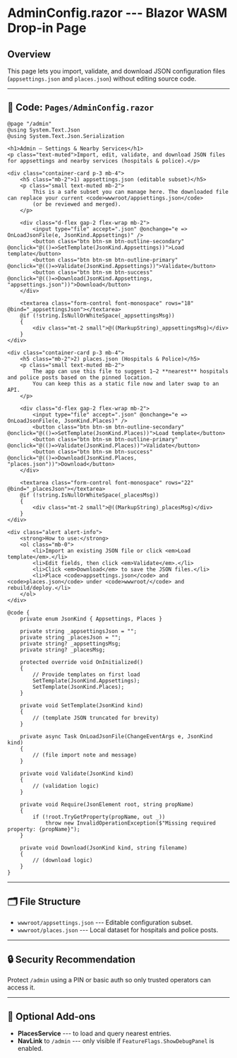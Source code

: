 # AdminConfig.razor --- Blazor WASM Drop-in Page

## Overview

This page lets you import, validate, and download JSON configuration
files (`appsettings.json` and `places.json`) without editing source
code.

------------------------------------------------------------------------

## 📄 Code: `Pages/AdminConfig.razor`

``` razor
@page "/admin"
@using System.Text.Json
@using System.Text.Json.Serialization

<h1>Admin — Settings & Nearby Services</h1>
<p class="text-muted">Import, edit, validate, and download JSON files for appsettings and nearby services (hospitals & police).</p>

<div class="container-card p-3 mb-4">
    <h5 class="mb-2">1) appsettings.json (editable subset)</h5>
    <p class="small text-muted mb-2">
        This is a safe subset you can manage here. The downloaded file can replace your current <code>wwwroot/appsettings.json</code>
        (or be reviewed and merged).
    </p>

    <div class="d-flex gap-2 flex-wrap mb-2">
        <input type="file" accept=".json" @onchange="e => OnLoadJsonFile(e, JsonKind.Appsettings)" />
        <button class="btn btn-sm btn-outline-secondary" @onclick="@(()=>SetTemplate(JsonKind.Appsettings))">Load template</button>
        <button class="btn btn-sm btn-outline-primary" @onclick="@(()=>Validate(JsonKind.Appsettings))">Validate</button>
        <button class="btn btn-sm btn-success" @onclick="@(()=>Download(JsonKind.Appsettings, "appsettings.json"))">Download</button>
    </div>

    <textarea class="form-control font-monospace" rows="18" @bind="_appsettingsJson"></textarea>
    @if (!string.IsNullOrWhiteSpace(_appsettingsMsg))
    {
        <div class="mt-2 small">@((MarkupString)_appsettingsMsg)</div>
    }
</div>

<div class="container-card p-3 mb-4">
    <h5 class="mb-2">2) places.json (Hospitals & Police)</h5>
    <p class="small text-muted mb-2">
        The app can use this file to suggest 1–2 **nearest** hospitals and police posts based on the pinned location.
        You can keep this as a static file now and later swap to an API.
    </p>

    <div class="d-flex gap-2 flex-wrap mb-2">
        <input type="file" accept=".json" @onchange="e => OnLoadJsonFile(e, JsonKind.Places)" />
        <button class="btn btn-sm btn-outline-secondary" @onclick="@(()=>SetTemplate(JsonKind.Places))">Load template</button>
        <button class="btn btn-sm btn-outline-primary" @onclick="@(()=>Validate(JsonKind.Places))">Validate</button>
        <button class="btn btn-sm btn-success" @onclick="@(()=>Download(JsonKind.Places, "places.json"))">Download</button>
    </div>

    <textarea class="form-control font-monospace" rows="22" @bind="_placesJson"></textarea>
    @if (!string.IsNullOrWhiteSpace(_placesMsg))
    {
        <div class="mt-2 small">@((MarkupString)_placesMsg)</div>
    }
</div>

<div class="alert alert-info">
    <strong>How to use:</strong>
    <ol class="mb-0">
        <li>Import an existing JSON file or click <em>Load template</em>.</li>
        <li>Edit fields, then click <em>Validate</em>.</li>
        <li>Click <em>Download</em> to save the JSON files.</li>
        <li>Place <code>appsettings.json</code> and <code>places.json</code> under <code>wwwroot/</code> and rebuild/deploy.</li>
    </ol>
</div>

@code {
    private enum JsonKind { Appsettings, Places }

    private string _appsettingsJson = "";
    private string _placesJson = "";
    private string? _appsettingsMsg;
    private string? _placesMsg;

    protected override void OnInitialized()
    {
        // Provide templates on first load
        SetTemplate(JsonKind.Appsettings);
        SetTemplate(JsonKind.Places);
    }

    private void SetTemplate(JsonKind kind)
    {
        // (template JSON truncated for brevity)
    }

    private async Task OnLoadJsonFile(ChangeEventArgs e, JsonKind kind)
    {
        // (file import note and message)
    }

    private void Validate(JsonKind kind)
    {
        // (validation logic)
    }

    private void Require(JsonElement root, string propName)
    {
        if (!root.TryGetProperty(propName, out _))
            throw new InvalidOperationException($"Missing required property: {propName}");
    }

    private void Download(JsonKind kind, string filename)
    {
        // (download logic)
    }
}
```

------------------------------------------------------------------------

## 🗂️ File Structure

-   `wwwroot/appsettings.json` --- Editable configuration subset.
-   `wwwroot/places.json` --- Local dataset for hospitals and police
    posts.

------------------------------------------------------------------------

## 🔒 Security Recommendation

Protect `/admin` using a PIN or basic auth so only trusted operators can
access it.

------------------------------------------------------------------------

## 🔌 Optional Add-ons

-   **PlacesService** --- to load and query nearest entries.
-   **NavLink** to `/admin` --- only visible if
    `FeatureFlags.ShowDebugPanel` is enabled.
